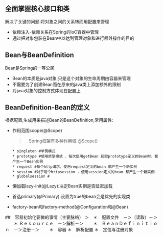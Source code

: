 ## 全面掌握核心接口和类
解决了关键的问题:将对象之间的关系转而用配置来管理
* 依赖注入-依赖关系在Spring的IoC容器中管理
* 通过把对象包装在Bean中以达到管理对象和进行额外操作的目的

## Bean与BeanDefinition
Bean是Spring的一等公民
* Bean的本质是java对象,只是这个对象的生命周期由容器来管理
* 不需要为了创建Bean而在原来的java类上添加额外的限制
* 对java对象的控制方式体现在配置上

## BeanDefinition-Bean的定义
根据配置,生成用来描述Bean的BeanDefinition,常用属性:
* 作用范围scope(@Scope)
    >　Spring框架有多种作用域 @Scope()
    
      * singleton #单例模式
      * prototype #使用原型模式 ，每次使用getBean 获取prototype定义的Bean时，都产生一个Bean实例
      * request #每个http请求，使用request定义的bean 都产生一个新实例
      * session #对于每个httpsession ，使用session定义的bean 都产生一个新实例
      * globalsession #
* 懒加载lazy-init(@Lazy):决定Bean实例是否延迟加载
* 首选primary(@Primary):设置为true的bean会是优先的实现类
* factory-bean和factory-method(@Configuration和@Bean)


##　容器初始化要做的事情（主要脉络）
＞　＊　配置文件　－＞（读取）－＞
　　＊  Ｒｅｓｏｕｒｃｅ　－＞解析－＞
　　＊　ＢｅａｎＤｅｆｉｎｉｔｉｏｎ　－＞注册－＞
　　＊　容器
＊　解析配置
＊　定位与注册对象